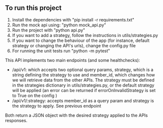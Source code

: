 ## To run this project

1. Install the dependencies with "pip install -r requirements.txt"
2. Run the mock api using: "python mock_api.py"
3. Run the project with "python api.py"
4. If you want to add a strategy, follow the instructions in utils/strategies.py
5. If you want to change the behaviour of the app (for instance, default strategy or changing the API's urls), change the config.py file
6. For running the unit tests run "python -m pytest"

This API implements two main endpoints (and some healthchecks):

- /api/v1: which accepts two optional query params, strategy, which is a string defining the strategy to use and member_id, which changes how we will retrieve data from the other APIs. The strategy must be defined in the strategies dictionary in utils/strategies.py, or the default strategy will be applied (an error can be returned if errorOnInvalidStrategy is set to True on the config )
- /api/v1/:strategy: accepts member_id as a query param and strategy is the strategy to apply. See previous endpoint

Both return a JSON object with the desired strategy applied to the APIs responses.
